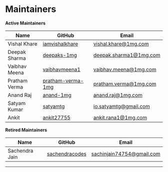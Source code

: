 # Maintainers

**Active Maintainers**

| Name          | GitHub                           | Email                      |
|---------------|----------------------------------|----------------------------|
| Vishal Khare  | [iamvishalkhare][iamvishalkhare]       | <vishal.khare@1mg.com>     |
| Deepak Sharma | [deepaks-1mg][deepaks-1mg]       | <deepak.sharma1@1mg.com>   |
| Vaibhav Meena | [vaibhavmeena1][vaibhavmeena1]   | <vaibhav.meena@1mg.com>    |
| Pratham Verma | [pratham-verma-1mg][pratham-verma-1mg] | <pratham.verma@1mg.com> |
| Anand Raj     | [anand-1mg][anand-1mg]           | <anand.raj@1mg.com>        |
| Satyam Kumar  | [satyamtg][satyamtg]             | <io.satyamtg@gmail.com>    |
| Ankit         | [ankit27755][ankit27755]           | <ankit.rana1@1mg.com>            |


**Retired Maintainers**

| Name           | GitHub                          | Email                       |
|----------------|---------------------------------|-----------------------------|
| Sachendra Jain | [sachendracodes][sachendracodes]| <sachinjain74754@gmail.com>    |

---

[iamvishalkhare]: https://github.com/iamvishalkhare  
[deepaks-1mg]: https://github.com/deepaks-1mg  
[vaibhavmeena1]: https://github.com/vaibhavmeena1  
[pratham-verma-1mg]: https://github.com/pratham-verma-1mg  
[anand-1mg]: https://github.com/anand-1mg  
[satyamtg]: https://github.com/satyamtg  
[ankit27755]: https://github.com/ankit27755  
[sachendracodes]: https://github.com/sachendracodes  
